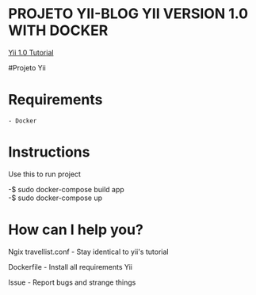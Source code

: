 # PROJETO YII-BLOG YII VERSION 1.0 WITH DOCKER
[Yii 1.0 Tutorial](https://www.yiiframework.com/doc/guide/1.1/pt-br/quickstart.first-app)

#Projeto Yii

# Requirements
    - Docker

# Instructions 
Use this to run project

-$ sudo docker-compose build app  
-$ sudo docker-compose up


# How can I help you?
 Ngix travellist.conf - Stay identical to yii's tutorial

 Dockerfile           - Install all requirements Yii
 
 Issue                - Report bugs and strange things

